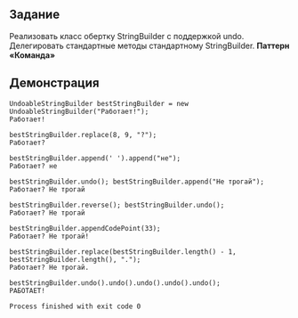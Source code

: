 ## Задание

Реализовать класс обертку StringBuilder с поддержкой undo. Делегировать стандартные
методы стандартному StringBuilder. **Паттерн «Команда»**

## Демонстрация

```
UndoableStringBuilder bestStringBuilder = new UndoableStringBuilder("Работает!");
Работает!

bestStringBuilder.replace(8, 9, "?");
Работает?

bestStringBuilder.append(' ').append("не");
Работает? не

bestStringBuilder.undo(); bestStringBuilder.append("Не трогай");
Работает? Не трогай

bestStringBuilder.reverse(); bestStringBuilder.undo();
Работает? Не трогай

bestStringBuilder.appendCodePoint(33);
Работает? Не трогай!

bestStringBuilder.replace(bestStringBuilder.length() - 1, bestStringBuilder.length(), ".");
Работает? Не трогай.

bestStringBuilder.undo().undo().undo().undo().undo();
РАБОТАЕТ!

Process finished with exit code 0
```

